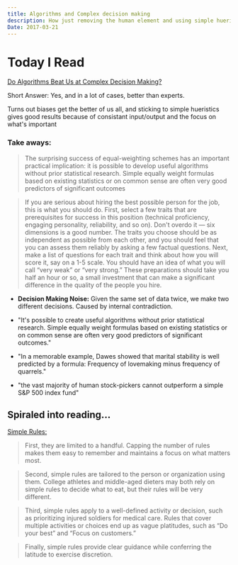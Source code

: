 ```yaml
---
title: Algorithms and Complex decision making
description: How just removing the human element and using simple hueristics can get you far
Date: 2017-03-21
---
```


# Today I Read

[Do Algorithms Beat Us at Complex Decision Making?](https://www.farnamstreetblog.com/2017/03/algorithms-complex-decision-making/)

Short Answer: Yes, and in a lot of cases, better than experts.

Turns out biases get the better of us all, and sticking to simple hueristics gives good results because of consistant input/output and the focus on what's important

### Take aways:

> The surprising success of equal-weighting schemes has an important practical implication: it is possible to develop useful algorithms without prior statistical research. Simple equally weight formulas based on existing statistics or on common sense are often very good predictors of significant outcomes

> If you are serious about hiring the best possible person for the job, this is what you should do. First, select a few traits that are prerequisites for success in this position (technical proficiency, engaging personality, reliability, and so on). Don't overdo it — six dimensions is a good number. The traits you choose should be as independent as possible from each other, and you should feel that you can assess them reliably by asking a few factual questions. Next, make a list of questions for each trait and think about how you will score it, say on a 1-5 scale. You should have an idea of what you will call “very weak” or “very strong.”
These preparations should take you half an hour or so, a small investment that can make a significant difference in the quality of the people you hire.

* __Decision Making Noise:__ Given the same set of data twice, we make two different decisions. Caused by internal contradiction.

* "It's possible to create useful algorithms without prior statistical research. Simple equally weight formulas based on existing statistics or on common sense are often very good predictors of significant outcomes."

* "In a memorable example, Dawes showed that marital stability is well predicted by a formula: Frequency of lovemaking minus frequency of quarrels."

* "the vast majority of human stock-pickers cannot outperform a simple S&P 500 index fund"

## Spiraled into reading...

[Simple Rules: ](https://www.farnamstreetblog.com/2015/07/simple-rules/)

> First, they are limited to a handful. Capping the number of rules makes them easy to remember and maintains a focus on what matters most.

> Second, simple rules are tailored to the person or organization using them. College athletes and middle-aged dieters may both rely on simple rules to decide what to eat, but their rules will be very different.

> Third, simple rules apply to a well-defined activity or decision, such as prioritizing injured soldiers for medical care. Rules that cover multiple activities or choices end up as vague platitudes, such as “Do your best” and “Focus on customers.”

> Finally, simple rules provide clear guidance while conferring the latitude to exercise discretion.
